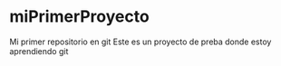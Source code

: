# miPrimerProyecto
Mi primer repositorio en git
Este es un proyecto de preba donde estoy aprendiendo git
